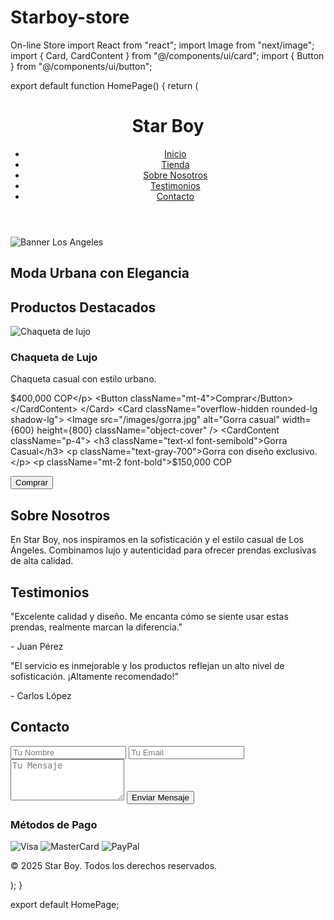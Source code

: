 # Starboy-store
On-line Store 
import React from "react";
import Image from "next/image";
import { Card, CardContent } from "@/components/ui/card";
import { Button } from "@/components/ui/button";

export default function HomePage() {
  return (
    <div className="min-h-screen bg-white text-gray-900">
      <header className="bg-[#001F3F] text-white p-4">
        <div className="container mx-auto flex justify-between items-center">
          <h1 className="text-2xl font-bold">Star Boy</h1>
          <nav>
            <ul className="flex space-x-6">
              <li><a href="#inicio">Inicio</a></li>
              <li><a href="#tienda">Tienda</a></li>
              <li><a href="#sobre-nosotros">Sobre Nosotros</a></li>
              <li><a href="#testimonios">Testimonios</a></li>
              <li><a href="#contacto">Contacto</a></li>
            </ul>
          </nav>
        </div>
      </header>
      <section id="inicio" className="relative h-96">
        <div className="absolute inset-0">
          <Image
            src="/images/los-angeles-casual-banner.jpg"
            alt="Banner Los Angeles"
            fill
            className="object-cover"
            priority
          />
        </div>
        <div className="relative z-10 flex items-center justify-center h-full bg-black bg-opacity-50">
          <h2 className="text-4xl font-bold text-white">Moda Urbana con Elegancia</h2>
        </div>
      </section>
      <section id="tienda" className="py-10 container mx-auto">
        <h2 className="text-3xl font-bold text-center mb-8">Productos Destacados</h2>
        <div className="grid grid-cols-1 md:grid-cols-2 lg:grid-cols-3 gap-8">
          <Card className="overflow-hidden rounded-lg shadow-lg">
            <Image
              src="/images/chaqueta.jpg"
              alt="Chaqueta de lujo"
              width={600}
              height={800}
              className="object-cover"
            />
            <CardContent className="p-4">
              <h3 className="text-xl font-semibold">Chaqueta de Lujo</h3>
              <p className="text-gray-700">Chaqueta casual con estilo urbano.</p>
              <p className="mt-2 font-bold">$400,000 COP</p>
              <Button className="mt-4">Comprar</Button>
            </CardContent>
          </Card>
          <Card className="overflow-hidden rounded-lg shadow-lg">
            <Image
              src="/images/gorra.jpg"
              alt="Gorra casual"
              width={600}
              height={800}
              className="object-cover"
            />
            <CardContent className="p-4">
              <h3 className="text-xl font-semibold">Gorra Casual</h3>
              <p className="text-gray-700">Gorra con diseño exclusivo.</p>
              <p className="mt-2 font-bold">$150,000 COP</p>
              <Button className="mt-4">Comprar</Button>
            </CardContent>
          </Card>
        </div>
      </section>
      <section id="sobre-nosotros" className="py-10 bg-gray-100">
        <div className="container mx-auto">
          <h2 className="text-3xl font-bold text-center mb-8">Sobre Nosotros</h2>
          <p className="text-center text-gray-700 max-w-3xl mx-auto">
            En Star Boy, nos inspiramos en la sofisticación y el estilo casual de Los Ángeles. Combinamos lujo y autenticidad para ofrecer prendas exclusivas de alta calidad.
          </p>
        </div>
      </section>
      <section id="testimonios" className="py-10 container mx-auto">
        <h2 className="text-3xl font-bold text-center mb-8">Testimonios</h2>
        <div className="grid grid-cols-1 md:grid-cols-2 gap-8">
          <div className="p-6 bg-white rounded-lg shadow-lg">
            <p className="text-gray-700">"Excelente calidad y diseño. Me encanta cómo se siente usar estas prendas, realmente marcan la diferencia."</p>
            <p className="mt-4 font-bold">- Juan Pérez</p>
          </div>
          <div className="p-6 bg-white rounded-lg shadow-lg">
            <p className="text-gray-700">"El servicio es inmejorable y los productos reflejan un alto nivel de sofisticación. ¡Altamente recomendado!"</p>
            <p className="mt-4 font-bold">- Carlos López</p>
          </div>
        </div>
      </section>
      <section id="contacto" className="py-10 bg-gray-50">
        <div className="container mx-auto">
          <h2 className="text-3xl font-bold text-center mb-8">Contacto</h2>
          <form className="max-w-xl mx-auto space-y-4">
            <input type="text" placeholder="Tu Nombre" className="w-full p-3 border rounded" required />
            <input type="email" placeholder="Tu Email" className="w-full p-3 border rounded" required />
            <textarea placeholder="Tu Mensaje" className="w-full p-3 border rounded" rows="4" required></textarea>
            <Button type="submit" className="w-full">Enviar Mensaje</Button>
          </form>
        </div>
      </section>
      <footer className="bg-[#001F3F] text-white p-6">
        <div className="container mx-auto text-center">
          <div className="mb-4">
            <h3 className="text-lg font-semibold">Métodos de Pago</h3>
            <div className="flex justify-center gap-4 mt-2">
              <Image src="/images/visa.png" alt="Visa" width={50} height={30} priority />
              <Image src="/images/mastercard.png" alt="MasterCard" width={50} height={30} priority />
              <Image src="/images/paypal.png" alt="PayPal" width={50} height={30} priority />
            </div>
          </div>
          <p>&copy; 2025 Star Boy. Todos los derechos reservados.</p>
        </div>
      </footer>
    </div>
  );
}

export default HomePage;